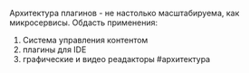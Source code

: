 Архитектура плагинов - не настолько масштабируема, как микросервисы.
Обдасть применения:
1) Система управления контентом
2) плагины для IDE
3) графические и видео реадакторы
#архитектура 

